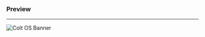 ### Preview 
<hr>

![Colt OS Banner](https://user-images.githubusercontent.com/63806451/124095539-68d9ce00-da77-11eb-8459-965dc7dd090d.png)
